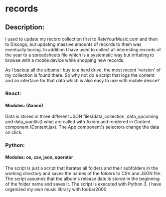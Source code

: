 # records
## Description:
I used to update my record collection first to RateYourMusic.com and then to Discogs, but updating massive amounts of records to them was eventually boring. In addition I have used to collect all interesting records of the year to a spreadsheets file which is a systematic way but irritating to browse with a mobile device while shopping new records. 

As I backup all the albums I buy to a hard drive, the most recent 'version' of my collection is found there. So why not do a script that logs the content and an interface for that data which is also easy to use with mobile device?

### React:
#### Modules: (Axiom)
Data is stored in three different JSON files(data_collection, data_upcoming and data_wantlist) what are called with Axiom and rendered in Content component (Content.jsx). The App component's selectors change the data on click. 

### Python:
#### Modules: os, csv, json, operator
The script is just a script that iterates all folders and their subfolders in the working directory and saves the names of the folders to CSV and JSON file. The script assumes that the album's release date is stored in the beginning of the folder name and saves it. The script is executed with Python 3. I have organized my own music library with foobar2000.

